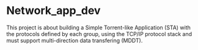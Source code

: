# Network_app_dev

 This project is about building a Simple Torrent-like Application (STA) with the protocols defined by each group,
 using the TCP/IP protocol stack and must support multi-direction data transfering (MDDT).
